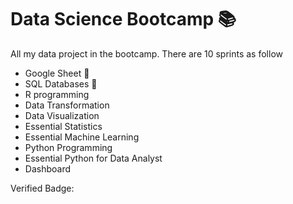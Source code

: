 # Data Science Bootcamp 📚
All my data project in the bootcamp. There are 10 sprints as follow

- Google Sheet 🐑
- SQL Databases 💽
- R programming
- Data Transformation
- Data Visualization
- Essential Statistics
- Essential Machine Learning
- Python Programming
- Essential Python for Data Analyst
- Dashboard

Verified Badge:

